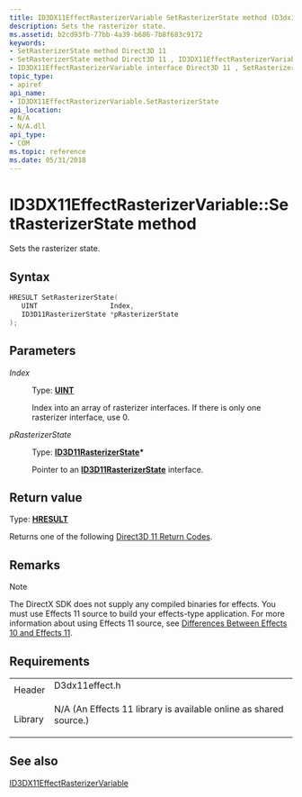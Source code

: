 ```yaml
---
title: ID3DX11EffectRasterizerVariable SetRasterizerState method (D3dx11effect.h)
description: Sets the rasterizer state.
ms.assetid: b2cd93fb-77bb-4a39-b686-7b8f683c9172
keywords:
- SetRasterizerState method Direct3D 11
- SetRasterizerState method Direct3D 11 , ID3DX11EffectRasterizerVariable interface
- ID3DX11EffectRasterizerVariable interface Direct3D 11 , SetRasterizerState method
topic_type:
- apiref
api_name:
- ID3DX11EffectRasterizerVariable.SetRasterizerState
api_location:
- N/A
- N/A.dll
api_type:
- COM
ms.topic: reference
ms.date: 05/31/2018
---
```


# ID3DX11EffectRasterizerVariable::SetRasterizerState method

Sets the rasterizer state.

## Syntax


```C++
HRESULT SetRasterizerState(
   UINT                  Index,
   ID3D11RasterizerState *pRasterizerState
);
```



## Parameters

<dl> <dt>

*Index* 
</dt> <dd>

Type: **[**UINT**](https://docs.microsoft.com/windows/desktop/WinProg/windows-data-types)**

Index into an array of rasterizer interfaces. If there is only one rasterizer interface, use 0.

</dd> <dt>

*pRasterizerState* 
</dt> <dd>

Type: **[**ID3D11RasterizerState**](/windows/desktop/api/D3D11/nn-d3d11-id3d11rasterizerstate)\***

Pointer to an [**ID3D11RasterizerState**](/windows/desktop/api/D3D11/nn-d3d11-id3d11rasterizerstate) interface.

</dd> </dl>

## Return value

Type: **[**HRESULT**](https://msdn.microsoft.com/library/Bb401631(v=MSDN.10).aspx)**

Returns one of the following [Direct3D 11 Return Codes](d3d11-graphics-reference-returnvalues.md).

## Remarks

> [!Note]  
> The DirectX SDK does not supply any compiled binaries for effects. You must use Effects 11 source to build your effects-type application. For more information about using Effects 11 source, see [Differences Between Effects 10 and Effects 11](d3d11-graphics-programming-guide-effects-differences.md).

 

## Requirements



|                    |                                                                                                                                              |
|--------------------|----------------------------------------------------------------------------------------------------------------------------------------------|
| Header<br/>  | <dl> <dt>D3dx11effect.h</dt> </dl>                                                    |
| Library<br/> | <dl> <dt>N/A (An Effects 11 library is available online as shared source.)</dt> </dl> |



## See also

<dl> <dt>

[ID3DX11EffectRasterizerVariable](id3dx11effectrasterizervariable.md)
</dt> </dl>

 

 





